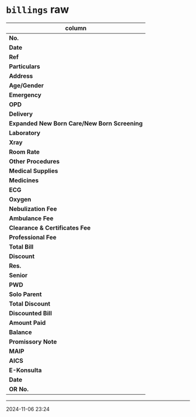 # `billings` raw

| column                                        |
| --------------------------------------------- |
| **No.**                                       |
| **Date**                                      |
| **Ref**                                       |
| **Particulars**                               |
| **Address**                                   |
| **Age/Gender**                                |
| **Emergency**                                 |
| **OPD**                                       |
| **Delivery**                                  |
| **Expanded New Born Care/New Born Screening** |
| **Laboratory**                                |
| **Xray**                                      |
| **Room Rate**                                 |
| **Other Procedures**                          |
| **Medical Supplies**                          |
| **Medicines**                                 |
| **ECG**                                       |
| **Oxygen**                                    |
| **Nebulization Fee**                          |
| **Ambulance Fee**                             |
| **Clearance & Certificates Fee**              |
| **Professional Fee**                          |
| **Total Bill**                                |
| **Discount**                                  |
| **Res.**                                      |
| **Senior**                                    |
| **PWD**                                       |
| **Solo Parent**                               |
| **Total Discount**                            |
| **Discounted Bill**                           |
| **Amount Paid**                               |
| **Balance**                                   |
| **Promissory Note**                           |
| **MAIP**                                      |
| **AICS**                                      |
| **E-Konsulta**                                |
| **Date**                                      |
| **OR No.**                                    |

---

2024-11-06 23:24
